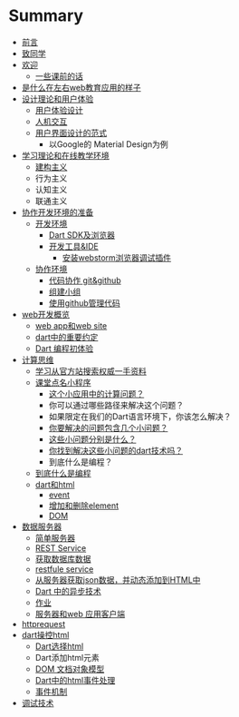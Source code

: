 # Summary

* [前言](README.md)
* [致同学](tostudentsmdmd.md)
* [欢迎](huan-ying.md)
  * [一些课前的话](huan-ying/huan-ying.md)
* [是什么在左右web教育应用的样子](shi-shi-yao-zai-zuo-you-ji-yu-web-de-jiao-yu-ying-yong-de-yang-zi.md)
* [设计理论和用户体验](she-ji-li-lun.md)
  * [用户体验设计](she-ji-li-lun/yong-hu-ti-yan-she-ji.md)
  * [人机交互](she-ji-li-lun/ren-ji-jiao-hu.md)
  * [用户界面设计的范式](she-ji-li-lun/yong-hu-jie-mian-she-ji-de-fan-shi.md)
    * 以Google的 Material Design为例
* [学习理论和在线教学环境](huan-ying/xue-xi-li-lun-he-xue-xi-huan-jing.md)
  * [建构主义](huan-ying/xue-xi-li-lun-he-xue-xi-huan-jing/jian-gou-zhu-yi.md)
  * 行为主义
  * 认知主义
  * 联通主义
* [协作开发环境的准备](preparemd.md)
  * [开发环境](enviroment.md)
    * [Dart SDK及浏览器](darkSDK.md)
    * [开发工具&IDE](softide.md)
      * [安装webstorm浏览器调试插件](安装-浏览器调试插件.md)
  * [协作环境](collaboration_environment.md)
    * [代码协作 git&github](install_git.md)
    * [组建小组](create_team.md)
    * [使用github管理代码](course7.md)
* [web开发概览](webdev_bigpicture.md)
  * [web app和web site](huan-ying/web-apphe-web-site.md)
  * [dart中的重要约定](Conventions.md)
  * [Dart 编程初体验](dartfirstApp.md)
* [计算思维](解决这个小需求要怎么编程？.md)
  * [学习从官方站搜索权威一手资料](learnHowToLearnLang.md)
  * [课堂点名小程序](案例1.md)
    * [这个小应用中的计算问题？](案例1/zhe-ge-xiao-ying-yong-zhong-de-ji-suan-wen-ti.md)
    * 你可以通过哪些路径来解决这个问题？
    * 如果限定在我们的Dart语言环境下，你该怎么解决？
    * [你要解决的问题包含几个小问题？](案例1/ni-yao-jie-jue-de-wen-ti-bao-han-ji-ge-xiao-wen-ti-ff1f.md)
    * [这些小问题分别是什么？](案例1/zhe-xie-xiao-wen-ti-fen-bie-shi-shi-yao-ff1f.md)
    * [你找到解决这些小问题的dart技术吗？](案例1/ni-zhao-dao-jie-jue-zhe-xie-xiao-wen-ti-de-dart-ji-zhu-ma-ff1f.md)
    * 到底什么是编程？
  * [到底什么是编程](dao-di-shi-yao-shi-bian-cheng.md)
  * [dart和html](darthe-html.md)
    * [event](darthe-html/event.md)
    * [增加和删除element](darthe-html/xiu-gai-element.md)
    * [DOM](darthe-html/dom.md)
* [数据服务器](yourOwnServer.md)
  * [简单服务器](简单服务器.md)
  * [REST Service](rest.md)
  * [获取数据库数据](getDataFromDb.md)
  * [restfule service](restfule_service.md)
  * [从服务器获取json数据，并动态添加到HTML中](dynamiccreatepagecontentwithdata.md)
  * [Dart 中的异步技术](asynchronous.md)
  * [作业](exercise.md)
  * [服务器和web 应用客户端](服务器-.md)
* [httprequest](httprequest.md)
* [dart操控html](dartcao-kong-html.md)
  * [Dart选择html](dartxuan-ze-html.md)
  * Dart添加html元素
  * [DOM 文档对象模型](dom-wen-dang-dui-xiang-mo-xing.md)
  * [Dart中的html事件处理](dartzhong-de-html-shi-jian-chu-li.md)
  * [事件机制](shi-jian-ji-zhi.md)
* [调试技术](diao-shi-ji-zhu.md)

